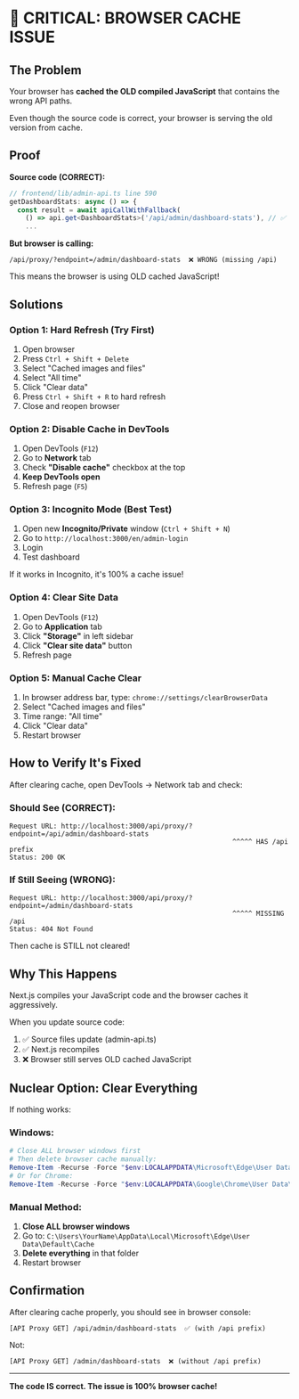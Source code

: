 # 🚨 CRITICAL: BROWSER CACHE ISSUE

## The Problem

Your browser has **cached the OLD compiled JavaScript** that contains the wrong API paths.

Even though the source code is correct, your browser is serving the old version from cache.

## Proof

**Source code (CORRECT):**
```typescript
// frontend/lib/admin-api.ts line 590
getDashboardStats: async () => {
  const result = await apiCallWithFallback(
    () => api.get<DashboardStats>('/api/admin/dashboard-stats'), // ✅ CORRECT
    ...
```

**But browser is calling:**
```
/api/proxy/?endpoint=/admin/dashboard-stats  ❌ WRONG (missing /api)
```

This means the browser is using OLD cached JavaScript!

## Solutions

### Option 1: Hard Refresh (Try First)
1. Open browser
2. Press `Ctrl + Shift + Delete`
3. Select "Cached images and files"  
4. Select "All time"
5. Click "Clear data"
6. Press `Ctrl + Shift + R` to hard refresh
7. Close and reopen browser

### Option 2: Disable Cache in DevTools
1. Open DevTools (`F12`)
2. Go to **Network** tab
3. Check **"Disable cache"** checkbox at the top
4. **Keep DevTools open**
5. Refresh page (`F5`)

### Option 3: Incognito Mode (Best Test)
1. Open new **Incognito/Private** window (`Ctrl + Shift + N`)
2. Go to `http://localhost:3000/en/admin-login`
3. Login
4. Test dashboard

If it works in Incognito, it's 100% a cache issue!

### Option 4: Clear Site Data
1. Open DevTools (`F12`)
2. Go to **Application** tab
3. Click **"Storage"** in left sidebar
4. Click **"Clear site data"** button
5. Refresh page

### Option 5: Manual Cache Clear
1. In browser address bar, type: `chrome://settings/clearBrowserData`
2. Select "Cached images and files"
3. Time range: "All time"
4. Click "Clear data"
5. Restart browser

## How to Verify It's Fixed

After clearing cache, open DevTools → Network tab and check:

### Should See (CORRECT):
```
Request URL: http://localhost:3000/api/proxy/?endpoint=/api/admin/dashboard-stats
                                                        ^^^^^ HAS /api prefix
Status: 200 OK
```

### If Still Seeing (WRONG):
```
Request URL: http://localhost:3000/api/proxy/?endpoint=/admin/dashboard-stats
                                                        ^^^^^ MISSING /api
Status: 404 Not Found
```

Then cache is STILL not cleared!

## Why This Happens

Next.js compiles your JavaScript code and the browser caches it aggressively.

When you update source code:
1. ✅ Source files update (admin-api.ts)
2. ✅ Next.js recompiles
3. ❌ Browser still serves OLD cached JavaScript

## Nuclear Option: Clear Everything

If nothing works:

### Windows:
```powershell
# Close ALL browser windows first
# Then delete browser cache manually:
Remove-Item -Recurse -Force "$env:LOCALAPPDATA\Microsoft\Edge\User Data\Default\Cache\*"
# Or for Chrome:
Remove-Item -Recurse -Force "$env:LOCALAPPDATA\Google\Chrome\User Data\Default\Cache\*"
```

### Manual Method:
1. **Close ALL browser windows**
2. Go to: `C:\Users\YourName\AppData\Local\Microsoft\Edge\User Data\Default\Cache`
3. **Delete everything** in that folder
4. Restart browser

## Confirmation

After clearing cache properly, you should see in browser console:
```
[API Proxy GET] /api/admin/dashboard-stats  ✅ (with /api prefix)
```

Not:
```
[API Proxy GET] /admin/dashboard-stats  ❌ (without /api prefix)
```

---

**The code IS correct. The issue is 100% browser cache!**

